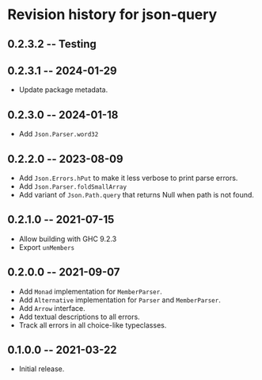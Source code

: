 # Revision history for json-query

## 0.2.3.2 -- Testing

## 0.2.3.1 -- 2024-01-29

* Update package metadata.

## 0.2.3.0 -- 2024-01-18

* Add `Json.Parser.word32`

## 0.2.2.0 -- 2023-08-09

* Add `Json.Errors.hPut` to make it less verbose to print
  parse errors.
* Add `Json.Parser.foldSmallArray`
* Add variant of `Json.Path.query` that returns Null when path is
  not found.

## 0.2.1.0 -- 2021-07-15

* Allow building with GHC 9.2.3
* Export `unMembers`

## 0.2.0.0 -- 2021-09-07

* Add `Monad` implementation for `MemberParser`.
* Add `Alternative` implementation for `Parser` and `MemberParser`.
* Add `Arrow` interface.
* Add textual descriptions to all errors.
* Track all errors in all choice-like typeclasses.

## 0.1.0.0 -- 2021-03-22

* Initial release.
